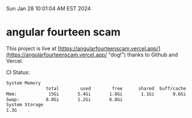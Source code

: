 Sun Jan 28 10:01:04 AM EST 2024

# angular fourteen scam


This project is live at [https://angularfourteenscam.vercel.app/](https://angularfourteenscam.vercel.app/ "dog!") thanks to Github and Vercel.

CI Status: 

```bash
System Memory
               total        used        free      shared  buff/cache   available
Mem:            15Gi       5.4Gi       1.8Gi       1.1Gi       9.6Gi       9.9Gi
Swap:          8.0Gi       1.2Gi       6.8Gi
System Storage
1.3G	.
```
```bash
